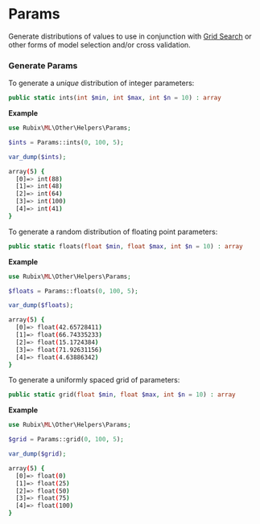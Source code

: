# Params
Generate distributions of values to use in conjunction with [Grid Search](../../grid-search.md) or other forms of model selection and/or cross validation.

### Generate Params
To generate a *unique* distribution of integer parameters:
```php
public static ints(int $min, int $max, int $n = 10) : array
```

**Example**

```php
use Rubix\ML\Other\Helpers\Params;

$ints = Params::ints(0, 100, 5);

var_dump($ints);
```

```sh
array(5) {
  [0]=> int(88)
  [1]=> int(48)
  [2]=> int(64)
  [3]=> int(100)
  [4]=> int(41)
}
```

To generate a random distribution of floating point parameters:
```php
public static floats(float $min, float $max, int $n = 10) : array
```

**Example**

```php
use Rubix\ML\Other\Helpers\Params;

$floats = Params::floats(0, 100, 5);

var_dump($floats);
```

```sh
array(5) {
  [0]=> float(42.65728411)
  [1]=> float(66.74335233)
  [2]=> float(15.1724384)
  [3]=> float(71.92631156)
  [4]=> float(4.63886342)
}
```

To generate a uniformly spaced grid of parameters:
```php
public static grid(float $min, float $max, int $n = 10) : array
```

**Example**

```php
use Rubix\ML\Other\Helpers\Params;

$grid = Params::grid(0, 100, 5);

var_dump($grid);
```

```sh
array(5) {
  [0]=> float(0)
  [1]=> float(25)
  [2]=> float(50)
  [3]=> float(75)
  [4]=> float(100)
}
```